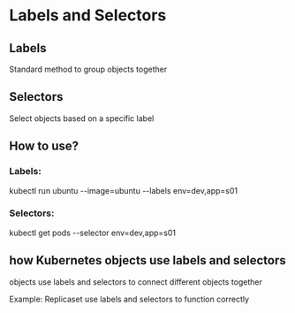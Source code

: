 # Labels and Selectors

## Labels
Standard method to group objects together 


## Selectors
Select objects based on a specific label



## How to use? 
### Labels: 
kubectl run ubuntu --image=ubuntu --labels env=dev,app=s01

### Selectors: 
kubectl get pods --selector env=dev,app=s01

## how Kubernetes objects use labels and selectors
objects use labels and selectors to connect different objects together 

Example: Replicaset use labels and selectors to function correctly 